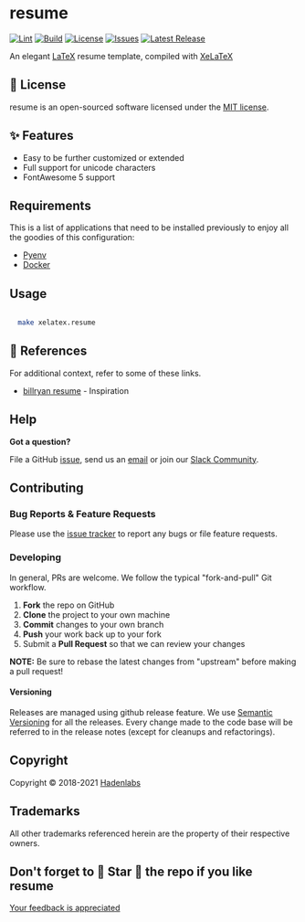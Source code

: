 <!--


  ** DO NOT EDIT THIS FILE
  **
  ** 1) Make all changes to `README.yaml`
  ** 2) Run`make readme` to rebuild this file.
  **
  ** (We maintain HUNDREDS of open source projects. This is how we maintain our sanity.)
  **


  -->

# resume

[![Lint](https://github.com/luismayta/resume/actions/workflows/lint.yml/badge.svg?branch=develop)](https://github.com/luismayta/resume/actions) [![Build](https://github.com/luismayta/resume/actions/workflows/resume.yml/badge.svg?branch=develop)](https://github.com/luismayta/resume/actions) [![License](https://img.shields.io/github/license/luismayta/resume.svg)](https://github.com/luismayta/resume) [![Issues](https://img.shields.io/github/issues/luismayta/resume.svg)](https://github.com/luismayta/resume) [![Latest Release](https://img.shields.io/github/release/luismayta/resume.svg)](https://github.com/luismayta/resume/releases)

An elegant [LaTeX](https://www.latex-project.org/) resume template, compiled with [XeLaTeX](https://www.overleaf.com/learn/latex/XeLaTeX)

## :page_facing_up: License

resume is an open-sourced software licensed under the [MIT license](LICENSE.md).

## :sparkles: Features

- Easy to be further customized or extended
- Full support for unicode characters
- FontAwesome 5 support

## Requirements

This is a list of applications that need to be installed previously to enjoy all the goodies of this configuration:

- [Pyenv](https://github.com/pyenv/pyenv)
- [Docker](https://www.docker.com/)

## Usage

```bash

  make xelatex.resume

```

## :blue_book: References

For additional context, refer to some of these links.

- [billryan resume](https://github.com/billryan/resume) - Inspiration

## Help

**Got a question?**

File a GitHub [issue](https://github.com/luismayta/resume/issues), send us an [email](email) or join our [Slack Community](slack).

## Contributing

### Bug Reports & Feature Requests

Please use the [issue tracker](https://github.com/luismayta/resume/issues) to report any bugs or file feature requests.

### Developing

In general, PRs are welcome. We follow the typical "fork-and-pull" Git workflow.

1.  **Fork** the repo on GitHub
2.  **Clone** the project to your own machine
3.  **Commit** changes to your own branch
4.  **Push** your work back up to your fork
5.  Submit a **Pull Request** so that we can review your changes

**NOTE:** Be sure to rebase the latest changes from "upstream" before making a pull request!

#### Versioning

Releases are managed using github release feature. We use [Semantic Versioning](http://semver.org) for all the releases. Every change made to the code base will be referred to in the release notes (except for cleanups and refactorings).

## Copyright

Copyright © 2018-2021 [Hadenlabs](https://hadenlabs.com)

## Trademarks

All other trademarks referenced herein are the property of their respective owners.

## Don't forget to 🌟 Star 🌟 the repo if you like resume

[Your feedback is appreciated](https://github.com/luismayta/resume/issues)
